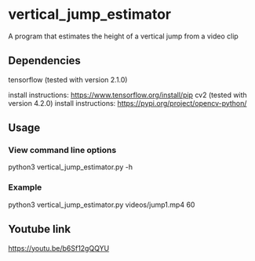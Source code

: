 # vertical_jump_estimator
A program that estimates the height of a vertical jump from a video clip

## Dependencies
tensorflow (tested with version 2.1.0)

install instructions: https://www.tensorflow.org/install/pip
cv2 (tested with version 4.2.0)
install instructions: https://pypi.org/project/opencv-python/

## Usage
### View command line options
python3 vertical_jump_estimator.py -h

### Example
python3 vertical_jump_estimator.py videos/jump1.mp4 60

## Youtube link
https://youtu.be/b6Sf12gQQYU
